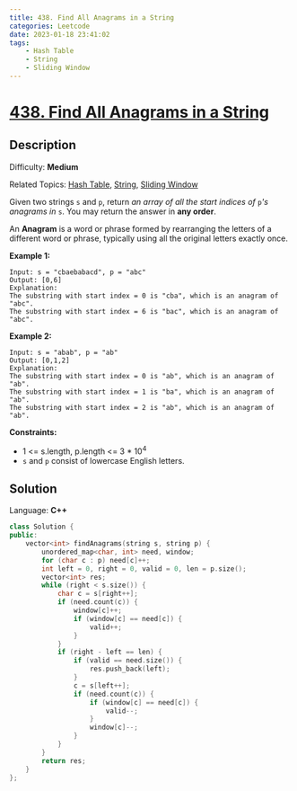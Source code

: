 ```yaml
---
title: 438. Find All Anagrams in a String
categories: Leetcode
date: 2023-01-18 23:41:02
tags:
    - Hash Table
    - String
    - Sliding Window
---
```


# [438\. Find All Anagrams in a String](https://leetcode.com/problems/find-all-anagrams-in-a-string/)

## Description

Difficulty: **Medium**

Related Topics: [Hash Table](https://leetcode.com/tag/hash-table/), [String](https://leetcode.com/tag/string/), [Sliding Window](https://leetcode.com/tag/sliding-window/)

Given two strings `s` and `p`, return _an array of all the start indices of_ `p`_'s anagrams in_ `s`. You may return the answer in **any order**.

An **Anagram** is a word or phrase formed by rearranging the letters of a different word or phrase, typically using all the original letters exactly once.

**Example 1:**

```text
Input: s = "cbaebabacd", p = "abc"
Output: [0,6]
Explanation:
The substring with start index = 0 is "cba", which is an anagram of "abc".
The substring with start index = 6 is "bac", which is an anagram of "abc".
```

**Example 2:**

```text
Input: s = "abab", p = "ab"
Output: [0,1,2]
Explanation:
The substring with start index = 0 is "ab", which is an anagram of "ab".
The substring with start index = 1 is "ba", which is an anagram of "ab".
The substring with start index = 2 is "ab", which is an anagram of "ab".
```

**Constraints:**

* 1 <= s.length, p.length <= 3 * 10<sup>4</sup>
* `s` and `p` consist of lowercase English letters.

## Solution

Language: **C++**

```C++
class Solution {
public:
    vector<int> findAnagrams(string s, string p) {
        unordered_map<char, int> need, window;
        for (char c : p) need[c]++;
        int left = 0, right = 0, valid = 0, len = p.size();
        vector<int> res;
        while (right < s.size()) {
            char c = s[right++];
            if (need.count(c)) {
                window[c]++;
                if (window[c] == need[c]) {
                    valid++;
                }
            }
            if (right - left == len) {
                if (valid == need.size()) {
                    res.push_back(left);
                }
                c = s[left++];
                if (need.count(c)) {
                    if (window[c] == need[c]) {
                        valid--;
                    }
                    window[c]--;
                }
            }
        }
        return res;
    }
};
```
